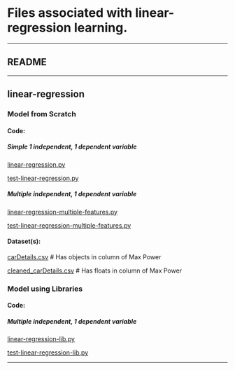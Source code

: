 # Files associated with linear-regression learning.
---
## README
---
## linear-regression
### Model from Scratch
#### Code:
##### Simple 1 independent, 1 dependent variable
[linear-regression.py](./linear-regression.py)

[test-linear-regression.py](./test-linear-regression.py)
##### Multiple independent, 1 dependent variable
[linear-regression-multiple-features.py](./linear-regression-multiple-features.py)

[test-linear-regression-multiple-features.py](./test-linear-regression-multiple-features.py)
#### Dataset(s):
[carDetails.csv](./carDetails.csv) # Has objects in column of Max Power

[cleaned_carDetails.csv](./cleaned_carDetails.csv) # Has floats in column of Max Power
### Model using Libraries
#### Code:
##### Multiple independent, 1 dependent variable
[linear-regression-lib.py](./linear-regression-lib.py)

[test-linear-regression-lib.py](./test-linear-regression-lib.py)

---
